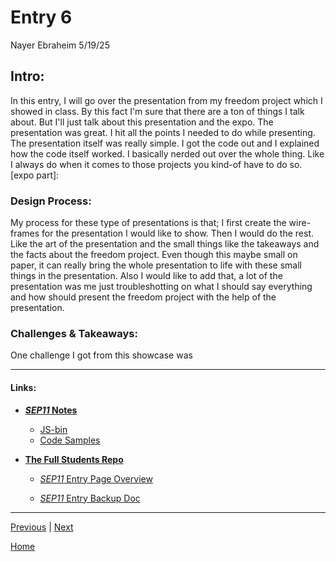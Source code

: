 # Entry 6
Nayer Ebraheim 5/19/25

## **Intro:**

In this entry, I will go over the presentation from my freedom project which I showed in class. By this fact I'm sure that there are a ton of things I talk about. But I'll just talk about this presentation and the expo. The presentation was great. I hit all the points I needed to do while presenting. The presentation itself was really simple. I got the code out and I explained how the code itself worked. I basically nerded out over the whole thing. Like I always do when it comes to those projects you kind-of have to do so. [expo part]:                      

### **Design Process:** 

My process for these type of presentations is that; I first create the wire-frames for the presentation I would like to show. Then I would do the rest. Like the art of the presentation and the small things like the takeaways and the facts about the freedom project. Even though this maybe small on paper, it can really bring the whole presentation to life with these small things in the presentation. Also I would like to add that, a lot of the presentation was me just troubleshotting on what I should say everything and how should present the freedom project with the help of the presentation.    

### **Challenges & Takeaways:**

One challenge I got from this showcase was 

---


#### **__Links:__**


* [**_SEP11_ Notes**](https://docs.google.com/document/d/1Q65VlDlA7tV9fuXP8XF-dxXL7TYyunfjoUTJqYvnTyI/edit)

    * [JS-bin](https://jsbin.com/?js,output)
    * [Code Samples](https://docs.google.com/document/d/1-mfcBeP-TTHBOmmZzVRX3DUNUvo62zFFuJiPtEnw_aw/edit)

* [**The Full Students Repo**](https://github.com/hstatsep-students/)

    * [_SEP11_ Entry Page Overview](https://github.com/nayere6342/sep11-freedom-project/tree/main)

    * [_SEP11_ Entry Backup Doc](https://docs.google.com/document/d/1YnfwCAMGU6oB6WFvHh2m1oW8arNfXkU21ra7zhBruOA/edit?tab=t.0)


---

[Previous](entry05.md) | [Next](entry07.md)

[Home](../README.md)


